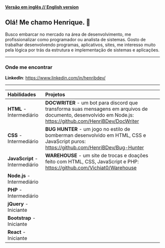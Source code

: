 [**Versão em inglês // English version**](README-English.md)

## Olá! Me chamo Henrique. :wave:

Busco embarcar no mercado na área de desenvolvimento, me profissionalizar como programador ou analista de sistemas. Gosto de trabalhar desenvolvendo programas, aplicativos, sites, me interesso muito pela lógica por trás da estrutura e implementação de sistemas e aplicações.

---

### Onde me encontrar

**LinkedIn**: https://www.linkedin.com/in/henribdev/

---

| Habilidades | Projetos |
|:---|:---|
|**HTML** - Intermediário    |**DOCWRITER** - um bot para discord que transforma suas mensagens em arquivos de documento, desenvolvido em Node.js: https://github.com/HenriBDev/DocWriter|
|**CSS** - Intermediário    |**BUG HUNTER** - um jogo no estilo de bomberman desenvolvido em HTML, CSS e JavaScript puros: https://github.com/HenriBDev/Bug-Hunter|
|**JavaScript** - Intermediário    |**WAREHOUSE** - um site de trocas e doações feito com HTML, CSS, JavaScript e PHP: https://github.com/Vichiat0/Warehouse|
|**Node.js** - Intermediário    | |
|**PHP** - Intermediário    | |
|**jQuery** - Iniciante    | |
|**Bootstrap** - Iniciante    | |
|**React** - Iniciante    | |







